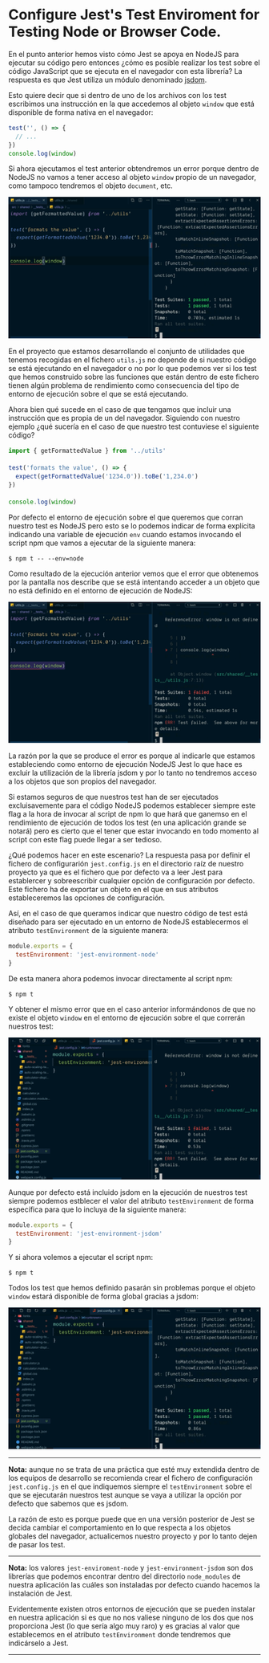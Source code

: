 # Configure Jest's Test Enviroment for Testing Node or Browser Code.

En el punto anterior hemos visto cómo Jest se apoya en NodeJS para ejecutar su código pero entonces ¿cómo es posible realizar los test sobre el código JavaScript que se ejecuta en el navegador con esta librería? La respuesta es que Jest utiliza un módulo denominado [jsdom](https://github.com/jsdom/jsdom).

Esto quiere decir que si dentro de uno de los archivos con los test escribimos una instrucción en la que accedemos al objeto `window` que está disponible de forma nativa en el navegador:

```js
test('', () => {
  // ...
})
console.log(window)
```

Si ahora ejecutamos el test anterior obtendremos un error porque dentro de NodeJS no vamos a tener acceso al objeto `window` propio de un navegador, como tampoco tendremos el objeto `document`, etc.

<div style='text-align: center'>
  <img src='../images/ch04/04_10.png' />
</div>

En el proyecto que estamos desarrollando el conjunto de utilidades que tenemos recogidas en el fichero `utils.js` no depende de si nuestro código se está ejecutando en el navegador o no por lo que podemos ver si los test que hemos construido sobre las funciones que están dentro de este fichero tienen algún problema de rendimiento como consecuencia del tipo de entorno de ejecución sobre el que se está ejecutando.

Ahora bien qué sucede en el caso de que tengamos que incluir una instrucción que es propia de un del navegador. Siguiendo con nuestro ejemplo ¿qué sucería en el caso de que nuestro test contuviese el siguiente código?

```js
import { getFormattedValue } from '../utils'

test('formats the value', () => {
  expect(getFormattedValue('1234.0')).toBe('1,234.0')
})

console.log(window)
```

Por defecto el entorno de ejecución sobre el que queremos que corran nuestro test es NodeJS pero esto se lo podemos indicar de forma explícita indicando una variable de ejecución `env` cuando estamos invocando el script npm que vamos a ejecutar de la siguiente manera:

```console
$ npm t -- --env=node
```

Como resultado de la ejecución anterior vemos que el error que obtenemos por la pantalla nos describe que se está intentando acceder a un objeto que no está definido en el entorno de ejecución de NodeJS:

<div style='text-align: center'>
  <img src='../images/ch04/04_11.png' />
</div>

La razón por la que se produce el error es porque al indicarle que estamos estableciendo como entorno de ejecución NodeJS Jest lo que hace es excluir la utilización de la librería jsdom y por lo tanto no tendremos acceso a los objetos que son propios del navegador.

Si estamos seguros de que nuestros test han de ser ejecutados excluisavemente para el código NodeJS podemos establecer siempre este flag a la hora de invocar al script de npm lo que hará que ganemso en el rendimiento de ejecución de todos los test (en una aplicación grande se notará) pero es cierto que el tener que estar invocando en todo momento al script con este flag puede llegar a ser tedioso.

¿Qué podemos hacer en este escenario? La respuesta pasa por definir el fichero de configurarión `jest.config.js` en el directorio raíz de nuestro proyecto ya que es el fichero que por defecto va a leer Jest para establercer y sobreescribir cualquier opción de configuración por defecto. Este fichero ha de exportar un objeto en el que en sus atributos estableceremos las opciones de configuración.

Así, en el caso de que queramos indicar que nuestro código de test está diseñado para ser ejecutado en un entorno de NodeJS establecermos el atributo `testEnvironment` de la siguiente manera:

```js
module.exports = {
  testEnvironment: 'jest-environment-node'
}
```

De esta manera ahora podemos invocar directamente al script npm:

```console
$ npm t
```

Y obtener el mismo error que en el caso anterior informándonos de que no existe el objeto `window` en el entorno de ejecución sobre el que correrán nuestros test:

<div style='text-align: center'>
  <img src='../images/ch04/04_12.png' />
</div>

Aunque por defecto está incluido jsdom en la ejecución de nuestros test siempre podemos estblecer el valor del atributo `testEnvironment` de forma específica para que lo incluya de la siguiente manera:

```js
module.exports = {
  testEnvironment: 'jest-environment-jsdom'
}
```

Y si ahora volemos a ejecutar el script npm:

```console
$ npm t
```

Todos los test que hemos definido pasarán sin problemas porque el objeto `window` estará disponible de forma global gracias a jsdom:

<div style='text-align: center'>
  <img src='../images/ch04/04_13.png' />
</div>

---
**Nota:** aunque no se trata de una práctica que esté muy extendida dentro de los equipos de desarrollo se recomienda crear el fichero de configuración `jest.config.js` en el que indiquemos siempre el `testEnvironment` sobre el que se ejecutarán nuestros test aunque se vaya a utilizar la opción por defecto que sabemos que es jsdom.

La razón de esto es porque puede que en una versión posterior de Jest se decida cambiar el comportamiento en lo que respecta a los objetos globales del navegador, actualicemos nuestro proyecto y por lo tanto dejen de pasar los test.

---
**Nota:** los valores `jest-enviroment-node` y `jest-environment-jsdom` son dos librerías que podemos encontrar dentro del directorio `node_modules` de nuestra aplicación las cuáles son instaladas por defecto cuando hacemos la instalación de Jest.

Evidentemente existen otros entornos de ejecución que se pueden instalar en nuestra aplicación si es que no nos valiese ninguno de los dos que nos proporciona Jest (lo que sería algo muy raro) y es gracias al valor que establecemos en el atributo `testEnvironment` donde tendremos que indicárselo a Jest.

---
